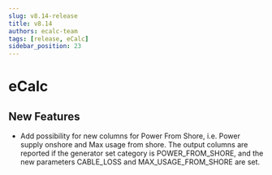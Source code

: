 ```yaml
---
slug: v8.14-release
title: v8.14
authors: ecalc-team
tags: [release, eCalc]
sidebar_position: 23
---
```


# eCalc

## New Features

- Add possibility for new columns for Power From Shore, i.e. Power supply onshore and Max usage from shore. The output columns are reported if the generator set category is POWER_FROM_SHORE, and the new parameters CABLE_LOSS and MAX_USAGE_FROM_SHORE are set.

